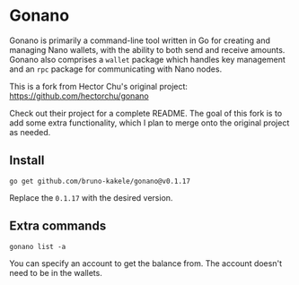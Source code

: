 Gonano
======

Gonano is primarily a command-line tool written in Go for creating and managing Nano wallets, with the ability to both send and receive amounts. Gonano also comprises a `wallet` package which handles key management and an `rpc` package for communicating with Nano nodes.

This is a fork from Hector Chu's original project: https://github.com/hectorchu/gonano

Check out their project for a complete README. The goal of this fork is to add some extra functionality, which I plan to merge onto the original project as needed.

Install
-------

    go get github.com/bruno-kakele/gonano@v0.1.17
    
Replace the `0.1.17` with the desired version.

Extra commands
------------------

    gonano list -a

You can specify an account to get the balance from. The account doesn't need to be in the wallets.
